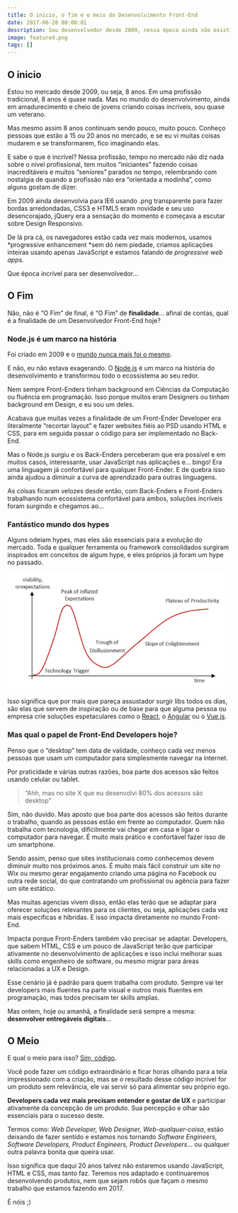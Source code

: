 ```yaml
---
title: O inicio, o fim e o meio do Desenvolvimento Front-End
date: 2017-06-20 00:00:01
description: Sou desenvolvedor desde 2009, nessa época ainda não existia o termo Front-End Developer e essa profissão passou por diversas mudanças desde então.
image: featured.png
tags: []
---
```


## O inicio

Estou no mercado desde 2009, ou seja, 8 anos. Em uma profissão tradicional, 8 anos é quase nada. Mas no mundo do desenvolvimento, ainda em amadurecimento e cheio de jovens criando coisas incríveis, sou quase um veterano.

Mas mesmo assim 8 anos continuam sendo pouco, muito pouco. Conheço pessoas que estão a 15 ou 20 anos no mercado, e se eu vi muitas coisas mudarem e se transformarem, fico imaginando elas.

E sabe o que é incrível? Nessa profissão, tempo no mercado não diz nada sobre o nível profissional, tem muitos “iniciantes” fazendo coisas inacreditáveis e muitos “seniores” parados no tempo, relembrando com nostalgia de quando a profissão não era “orientada a modinha”, como alguns gostam de dizer.

Em 2009 ainda desenvolvia para IE6 usando .png transparente para fazer bordas arredondadas, CSS3 e HTML5 eram novidade e seu uso desencorajado, jQuery era a sensação do momento e começava a escutar sobre Design Responsivo.

De lá pra cá, os navegadores estão cada vez mais modernos, usamos *progressive enhancement *sem dó nem piedade, criamos aplicações inteiras usando apenas JavaScript e estamos falando de *progressive web apps.*

Que época incrível para ser desenvolvedor…

## O Fim

Não, não é “O Fim” de final, é “O Fim” de **finalidade**… afinal de contas, qual é a finalidade de um Desenvolvedor Front-End hoje?

### Node.js é um marco na história

Foi criado em 2009 e o [mundo nunca mais foi o mesmo](https://twitter.com/felipefialho_/status/872606926915481601).

E não, eu não estava exagerando. O [Node.js](https://nodejs.org/en/) é um marco na história do desenvolvimento e transformou todo o ecossistema ao seu redor.

Nem sempre Front-Enders tinham background em Ciências da Computação ou fluência em programação. Isso porque muitos eram Designers ou tinham background em Design, e eu sou um deles.

Acabava que muitas vezes a finalidade de um Front-Ender Developer era literalmente “recortar layout” e fazer websites fiéis ao PSD usando HTML e CSS, para em seguida passar o código para ser implementado no Back-End.

Mas o Node.js surgiu e os Back-Enders perceberam que era possível e em muitos casos, interessante, usar JavaScript nas aplicações e… bingo! Era uma linguagem já confortável para qualquer Front-Ender. E de quebra isso ainda ajudou a diminuir a curva de aprendizado para outras linguagens.

As coisas ficaram velozes desde então, com Back-Enders e Front-Enders trabalhando num ecossistema confortável para ambos, soluções incríveis foram surgindo e chegamos ao…

### Fantástico mundo dos hypes

Alguns odeiam hypes, mas eles são essenciais para a evolução do mercado. Toda e qualquer ferramenta ou framework consolidados surgiram inspirados em conceitos de algum hype, e eles próprios já foram um hype no passado.

![Diagrama sobre hypes](hypes.png)

Isso significa que por mais que pareça assustador surgir libs todos os dias, são elas que servem de inspiração ou de base para que alguma pessoa ou empresa crie soluções espetaculares como o [React](https://facebook.github.io/react/), o [Angular](https://angular.io/) ou o [Vue.js](https://vuejs.org/).

### Mas qual o papel de Front-End Developers hoje?

Penso que o “desktop” tem data de validade, conheço cada vez menos pessoas que usam um computador para simplesmente navegar na internet.

Por praticidade e várias outras razões, boa parte dos acessos são feitos usando celular ou tablet.

> “Ahh, mas no site X que eu desenvolvi 80% dos acessos são desktop”

Sim, não duvido. Mas aposto que boa parte dos acessos são feitos durante o trabalho, quando as pessoas estão em frente ao computador. Quem não trabalha com tecnologia, dificilmente vai chegar em casa e ligar o computador para navegar. É muito mais prático e confortável fazer isso de um smartphone.

Sendo assim, penso que sites institucionais como conhecemos devem diminuir muito nos próximos anos. É muito mais fácil construir um site no Wix ou mesmo gerar engajamento criando uma página no Facebook ou outra rede social, do que contratando um profissional ou agência para fazer um site estático.

Mas muitas agencias vivem disso, então elas terão que se adaptar para oferecer soluções relevantes para os clientes, ou seja, aplicações cada vez mais especificas e híbridas. E isso impacta diretamente no mundo Front-End.

Impacta porque Front-Enders também vão precisar se adaptar. Developers, que sabem HTML, CSS e um pouco de JavaScript terão que participar ativamente no desenvolvimento de aplicações e isso inclui melhorar suas skills como engenheiro de software, ou mesmo migrar para áreas relacionadas a UX e Design.

Esse cenário já é padrão para quem trabalha com produto. Sempre vai ter developers mais fluentes na parte visual e outros mais fluentes em programação, mas todos precisam ter skills amplas.

Mas ontem, hoje ou amanhã, a finalidade será sempre a mesma: **desenvolver entregáveis digitais**…

## O Meio

E qual o meio para isso? [Sim, código](https://twitter.com/felipefialho_/status/861745079714799617).

Você pode fazer um código extraordinário e ficar horas olhando para a tela impressionado com a criação, mas se o resultado desse código incrível for um produto sem relevância, ele vai servir só para alimentar seu próprio ego.

**Developers cada vez mais precisam entender e gostar de UX** e participar ativamente da concepção de um produto. Sua percepção e olhar são essenciais para o sucesso deste.

Termos como: *Web Developer, Web Designer, Web-qualquer-coisa*, estão deixando de fazer sentido e estamos nos tornando *Software Engineers, Software Developers, Product Engineers, Product Developers*… ou qualquer outra palavra bonita que queira usar.

Isso significa que daqui 20 anos talvez não estaremos usando JavaScript, HTML e CSS, mas tanto faz. Teremos nos adaptado e continuaremos desenvolvendo produtos, nem que sejam robôs que façam o mesmo trabalho que estamos fazendo em 2017.

É nóis ;)
